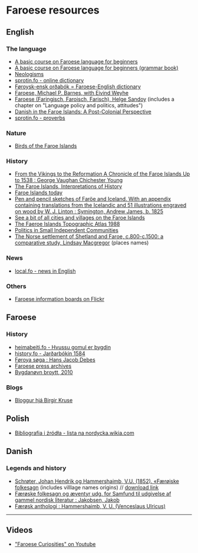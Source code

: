 # Faroese resources

## English

### The language

* [A basic course on Faroese language for beginners](https://archive.org/details/ColloquialFaroese/page/n3/mode/1up?view=theater)
* [A basic course on Faroese language for beginners (grammar book)](https://fdocuments.in/download/faroese-a-language-course-for-beginners-grammar-book)
* [Neologisms](http://malrad.fo/page.php?Id=126&l=fo)
* [sprotin.fo - online dictionary](https://sprotin.fo/dictionaries)
* [Føroysk-ensk orðabók = Faroese-English dictionary](https://archive.org/details/bub_gb_XfvZ9J4oABwC?view=theater)
* [Faroese, Michael P. Barnes, with Eivind Weyhe](https://theswissbay.ch/pdf/Books/Linguistics/Mega%20linguistics%20pack/Indo-European/Germanic/Faroese%20%28Barnes%20%26%20Weyhe%29.pdf)
* [Faroese (Faringisch, Faroisch, Farisch), Helge Sandoy](https://folk.uib.no/hnohs/Publikasjonar/Sandoy,%200951%20Faroese,%20Wieser%20E.pdf) (includes a chapter on "Language policy and politics, attitudes")
* [Danish in the Faroe Islands: A Post-Colonial Perspective](https://discovery.ucl.ac.uk/id/eprint/1348494/1/1348494_Complete_Thesis_Public_-_John_Mitchinson.pdf)
* [sprotin.fo - proverbs](https://sprotin.fo/dictionaries?_SearchInflections=0&_SearchDescriptions=1&_DictionaryId=2&_DictionaryPage=1&_SearchFor=(or%C3%B0t.))

### Nature

* [Birds of the Faroe Islands](https://old.visitfaroeislands.com/media/181923/Visit-Faroe-Islands-Birds_UK-singlepages.pdf)

### History

* [From the Vikings to the Reformation A Chronicle of the Faroe Islands Up to 1538 : George Vaughan Chichester Young](https://archive.org/details/bub_gb_SkeKjJC4GeoC/page/n2/mode/1up?view=theater)
* [The Faroe Islands, Interpretations of History](https://play.google.com/books/reader?id=BdIeBgAAQBAJ&pg=GBS.PA223&hl=pl&printsec=frontcover&q=dog)
* [Faroe Islands today](https://archive.org/details/faroeislandstoda0000unse)
* [Pen and pencil sketches of Faröe and Iceland. With an appendix containing translations from the Icelandic and 51 illustrations engraved on wood by W. J. Linton : Symington, Andrew James, b. 1825](https://archive.org/details/penpencilsketche00symirich)
* [See a bit of all cities and villages on the Faroe Islands](https://faroeislands.dk/pages/index.htm)
* [The Faeroe Islands Topographic Atlas 1988](https://rdgs.dk/publikationer/The-Faeroe-Islands-Topographic-Atlas.pdf)
* [Politics in Small Independent Communities](https://leicester.figshare.com/articles/thesis/Politics_in_Small_Independent_Communities/10091375/1/files/18192776.pdf)
* [The Norse settlement of Shetland and Faroe, c.800-c.1500: a comparative study, Lindsay Macgregor](https://www.academia.edu/51690291/The_Norse_settlement_of_Shetland_and_Faroe_c_800_c_1500_a_comparative_study) (places names)

### News

* [local.fo - news in English](https://local.fo/)

### Others

* [Faroese information boards on Flickr](https://www.flickr.com/groups/faroese-infornation-boards/)

## Faroese

### History

* [heimabeiti.fo - Hvussu gomul er bygdin](https://web.archive.org/web/20150715224410/http://heimabeiti.fo/default.asp?menu=152)
* [history.fo - Jarðarbókin 1584](http://history.fo/index.php?id=889)
* [Føroya søga : Hans Jacob Debes](https://archive.org/details/bub_gb_IOchF9PaNKEC/page/n161/mode/2up)
* [Faroese press archives](https://apps.infomedia.dk/avisportal/da/fao)
* [Bygdanøvn broytt, 2010](https://web.archive.org/web/20170626110729/http://www.co2.fo/Default.aspx?ID=13805&Action=1&NewsId=3423&currentPage=34&M=NewsV2&PID=31403)

### Blogs

* [Bloggur hjá Birgir Kruse](https://birkblog.blogspot.com)

## Polish

* [Bibliografia i źródła - lista na nordycka.wikia.com](https://nordycka.fandom.com/wiki/U%C5%BCytkownik:Macbre/Wyspy_Owcze)

## Danish

### Legends and history

* [Schrøter, Johan Hendrik og Hammershaimb, V.U. (1852). «Færøiske folkesagn](http://runeberg.org/antiqdk/18491851/0188.html) (includes villlage names origins) // [download link](http://runeberg.org/download.pl?mode=work&work=antiqdk/18491851)
* [Færøske folkesagn og æventyr udg. for Samfund til udgivelse af gammel nordisk literatur : Jakobsen, Jakob](https://archive.org/details/frskefolkesagno00jakogoog)
* [Færøsk anthologi : Hammershaimb, V. U. (Venceslaus Ulricus)](https://archive.org/details/frskanthologivo00denmgoog)

----

## Videos

* ["Faroese Curiosities" on Youtube](https://youtube.com/playlist?list=PL2OyFrSvdwA55uiKSDbz1MLaq45Uw4178)
